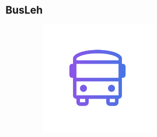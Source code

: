 # BusLeh

<p align="center">
  <img src="/src/asserts/logo.png" width="300px" height="300px" alt="My cool logo"/>
</p>
